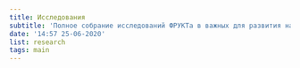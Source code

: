 ```yaml
---
title: Исследования
subtitle: 'Полное собрание исследований ФРУКТа в важных для развития направлениях'
date: '14:57 25-06-2020'
list: research
tags: main
---
```


